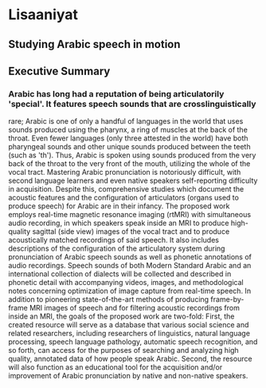 # Lisaaniyat
## Studying Arabic speech in motion

## Executive Summary

### Arabic has long had a reputation of being articulatorily 'special'. It features speech sounds that are crosslinguistically
rare; Arabic is one of only a handful of languages in the world that uses sounds produced
using the pharynx, a ring of muscles at the back of the throat. Even fewer languages (only three attested in
the world) have both pharyngeal sounds and other unique sounds produced between the teeth (such as
'th'). Thus, Arabic is spoken using sounds produced from the very back of the throat to the very front of
the mouth, utilizing the whole of the vocal tract. Mastering Arabic pronunciation is notoriously difficult,
with second language learners and even native speakers self-reporting difficulty in acquisition. Despite
this, comprehensive studies which document the acoustic features and the configuration of articulators
(organs used to produce speech) for Arabic are in their infancy. The proposed work employs real-time
magnetic resonance imaging (rtMRI) with simultaneous audio recording, in which speakers speak inside
an MRI to produce high-quality sagittal (side view) images of the vocal tract and to produce acoustically
matched recordings of said speech. It also includes descriptions of the configuration of the articulatory
system during pronunciation of Arabic speech sounds as well as phonetic annotations of audio recordings.
Speech sounds of both Modern Standard Arabic and an international collection of dialects will be
collected and described in phonetic detail with accompanying videos, images, and methodological notes
concerning optimization of image capture from real-time speech. In addition to pioneering state-of-the-art
methods of producing frame-by-frame MRI images of speech and for filtering acoustic recordings from
inside an MRI, the goals of the proposed work are two-fold: First, the created resource will serve as a
database that various social science and related researchers, including researchers of linguistics, natural
language processing, speech language pathology, automatic speech recognition, and so forth, can access
for the purposes of searching and analyzing high quality, annotated data of how people speak Arabic.
Second, the resource will also function as an educational tool for the acquisition and/or improvement of
Arabic pronunciation by native and non-native speakers.
